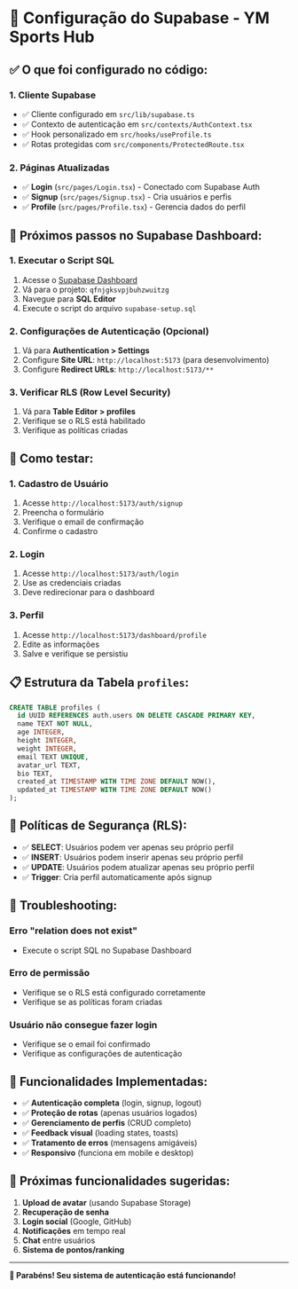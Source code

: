 # 🚀 Configuração do Supabase - YM Sports Hub

## ✅ O que foi configurado no código:

### 1. **Cliente Supabase**
- ✅ Cliente configurado em `src/lib/supabase.ts`
- ✅ Contexto de autenticação em `src/contexts/AuthContext.tsx`
- ✅ Hook personalizado em `src/hooks/useProfile.ts`
- ✅ Rotas protegidas com `src/components/ProtectedRoute.tsx`

### 2. **Páginas Atualizadas**
- ✅ **Login** (`src/pages/Login.tsx`) - Conectado com Supabase Auth
- ✅ **Signup** (`src/pages/Signup.tsx`) - Cria usuários e perfis
- ✅ **Profile** (`src/pages/Profile.tsx`) - Gerencia dados do perfil

## 🔧 Próximos passos no Supabase Dashboard:

### 1. **Executar o Script SQL**
1. Acesse o [Supabase Dashboard](https://supabase.com/dashboard)
2. Vá para o projeto: `qfnjgksvpjbuhzwuitzg`
3. Navegue para **SQL Editor**
4. Execute o script do arquivo `supabase-setup.sql`

### 2. **Configurações de Autenticação (Opcional)**
1. Vá para **Authentication > Settings**
2. Configure **Site URL**: `http://localhost:5173` (para desenvolvimento)
3. Configure **Redirect URLs**: `http://localhost:5173/**`

### 3. **Verificar RLS (Row Level Security)**
1. Vá para **Table Editor > profiles**
2. Verifique se o RLS está habilitado
3. Verifique as políticas criadas

## 🧪 Como testar:

### 1. **Cadastro de Usuário**
1. Acesse `http://localhost:5173/auth/signup`
2. Preencha o formulário
3. Verifique o email de confirmação
4. Confirme o cadastro

### 2. **Login**
1. Acesse `http://localhost:5173/auth/login`
2. Use as credenciais criadas
3. Deve redirecionar para o dashboard

### 3. **Perfil**
1. Acesse `http://localhost:5173/dashboard/profile`
2. Edite as informações
3. Salve e verifique se persistiu

## 📋 Estrutura da Tabela `profiles`:

```sql
CREATE TABLE profiles (
  id UUID REFERENCES auth.users ON DELETE CASCADE PRIMARY KEY,
  name TEXT NOT NULL,
  age INTEGER,
  height INTEGER,
  weight INTEGER,
  email TEXT UNIQUE,
  avatar_url TEXT,
  bio TEXT,
  created_at TIMESTAMP WITH TIME ZONE DEFAULT NOW(),
  updated_at TIMESTAMP WITH TIME ZONE DEFAULT NOW()
);
```

## 🔐 Políticas de Segurança (RLS):

- ✅ **SELECT**: Usuários podem ver apenas seu próprio perfil
- ✅ **INSERT**: Usuários podem inserir apenas seu próprio perfil
- ✅ **UPDATE**: Usuários podem atualizar apenas seu próprio perfil
- ✅ **Trigger**: Cria perfil automaticamente após signup

## 🚨 Troubleshooting:

### Erro "relation does not exist"
- Execute o script SQL no Supabase Dashboard

### Erro de permissão
- Verifique se o RLS está configurado corretamente
- Verifique se as políticas foram criadas

### Usuário não consegue fazer login
- Verifique se o email foi confirmado
- Verifique as configurações de autenticação

## 📱 Funcionalidades Implementadas:

- ✅ **Autenticação completa** (login, signup, logout)
- ✅ **Proteção de rotas** (apenas usuários logados)
- ✅ **Gerenciamento de perfis** (CRUD completo)
- ✅ **Feedback visual** (loading states, toasts)
- ✅ **Tratamento de erros** (mensagens amigáveis)
- ✅ **Responsivo** (funciona em mobile e desktop)

## 🎯 Próximas funcionalidades sugeridas:

1. **Upload de avatar** (usando Supabase Storage)
2. **Recuperação de senha**
3. **Login social** (Google, GitHub)
4. **Notificações** em tempo real
5. **Chat** entre usuários
6. **Sistema de pontos/ranking**

---

**🎉 Parabéns! Seu sistema de autenticação está funcionando!**
